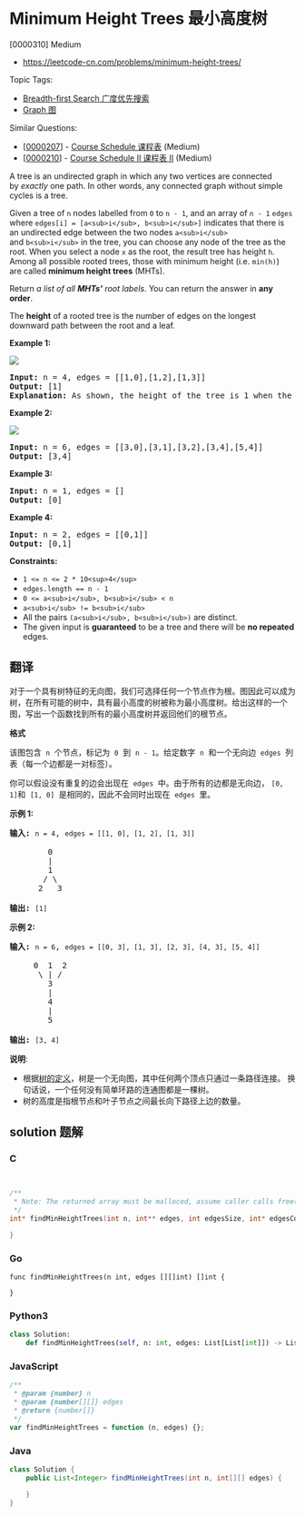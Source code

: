 # Minimum Height Trees 最小高度树

[0000310] Medium

- https://leetcode-cn.com/problems/minimum-height-trees/

Topic Tags:

- [Breadth-first Search 广度优先搜索](https://leetcode-cn.com/tag/breadth-first-search/)
- [Graph 图](https://leetcode-cn.com/tag/graph/)

Similar Questions:

- [[0000207](https://leetcode-cn.com/problems/course-schedule/)] - [Course Schedule 课程表](./0000207.course-schedule.md) (Medium)
- [[0000210](https://leetcode-cn.com/problems/course-schedule-ii/)] - [Course Schedule II 课程表 II](./0000210.course-schedule-ii.md) (Medium)

A tree is an undirected graph in which any two vertices are connected by *exactly* one path. In other words, any connected graph without simple cycles is a tree.

Given a tree of `n` nodes labelled from `0` to `n - 1`, and an array of `n - 1` `edges` where `edges[i] = [a<sub>i</sub>, b<sub>i</sub>]` indicates that there is an undirected edge between the two nodes `a<sub>i</sub>` and `b<sub>i</sub>` in the tree, you can choose any node of the tree as the root. When you select a node `x` as the root, the result tree has height `h`. Among all possible rooted trees, those with minimum height (i.e. `min(h)`)  are called **minimum height trees** (MHTs).

Return _a list of all **MHTs'** root labels_. You can return the answer in **any order**.

The **height** of a rooted tree is the number of edges on the longest downward path between the root and a leaf.

**Example 1:**

![](https://assets.leetcode.com/uploads/2020/09/01/e1.jpg)

<pre><strong>Input:</strong> n = 4, edges = [[1,0],[1,2],[1,3]]
<strong>Output:</strong> [1]
<strong>Explanation:</strong> As shown, the height of the tree is 1 when the root is the node with label 1 which is the only MHT.
</pre>

**Example 2:**

![](https://assets.leetcode.com/uploads/2020/09/01/e2.jpg)

<pre><strong>Input:</strong> n = 6, edges = [[3,0],[3,1],[3,2],[3,4],[5,4]]
<strong>Output:</strong> [3,4]
</pre>

**Example 3:**

<pre><strong>Input:</strong> n = 1, edges = []
<strong>Output:</strong> [0]
</pre>

**Example 4:**

<pre><strong>Input:</strong> n = 2, edges = [[0,1]]
<strong>Output:</strong> [0,1]
</pre>

**Constraints:**

- `1 <= n <= 2 * 10<sup>4</sup>`
- `edges.length == n - 1`
- `0 <= a<sub>i</sub>, b<sub>i</sub> < n`
- `a<sub>i</sub> != b<sub>i</sub>`
- All the pairs `(a<sub>i</sub>, b<sub>i</sub>)` are distinct.
- The given input is **guaranteed** to be a tree and there will be **no repeated** edges.

## 翻译

对于一个具有树特征的无向图，我们可选择任何一个节点作为根。图因此可以成为树，在所有可能的树中，具有最小高度的树被称为最小高度树。给出这样的一个图，写出一个函数找到所有的最小高度树并返回他们的根节点。

**格式**

该图包含  `n`  个节点，标记为  `0`  到  `n - 1`。给定数字  `n`  和一个无向边  `edges`  列表（每一个边都是一对标签）。

你可以假设没有重复的边会出现在  `edges`  中。由于所有的边都是无向边， `[0, 1]`和  `[1, 0]`  是相同的，因此不会同时出现在  `edges`  里。

**示例 1:**

<pre><strong>输入:</strong> <code>n = 4</code>, <code>edges = [[1, 0], [1, 2], [1, 3]]</code>

        0
        |
        1
       / \
      2   3 

<strong>输出:</strong> <code>[1]</code>
</pre>

**示例 2:**

<pre><strong>输入:</strong> <code>n = 6</code>, <code>edges = [[0, 3], [1, 3], [2, 3], [4, 3], [5, 4]]</code>

     0  1  2
      \ | /
        3
        |
        4
        |
        5 

<strong>输出:</strong> <code>[3, 4]</code></pre>

**说明**:

- 根据[树的定义](https://baike.baidu.com/item/%E6%A0%91/2699484?fromtitle=%E6%95%B0%E6%8D%AE%E7%BB%93%E6%9E%84+%E6%A0%91&fromid=12062173&fr=aladdin)，树是一个无向图，其中任何两个顶点只通过一条路径连接。 换句话说，一个任何没有简单环路的连通图都是一棵树。
- 树的高度是指根节点和叶子节点之间最长向下路径上边的数量。

## solution 题解

### C

```c


/**
 * Note: The returned array must be malloced, assume caller calls free().
 */
int* findMinHeightTrees(int n, int** edges, int edgesSize, int* edgesColSize, int* returnSize){

}
```

### Go

```golang
func findMinHeightTrees(n int, edges [][]int) []int {

}
```

### Python3

```python
class Solution:
    def findMinHeightTrees(self, n: int, edges: List[List[int]]) -> List[int]:
```

### JavaScript

```javascript
/**
 * @param {number} n
 * @param {number[][]} edges
 * @return {number[]}
 */
var findMinHeightTrees = function (n, edges) {};
```

### Java

```java
class Solution {
    public List<Integer> findMinHeightTrees(int n, int[][] edges) {

    }
}
```

